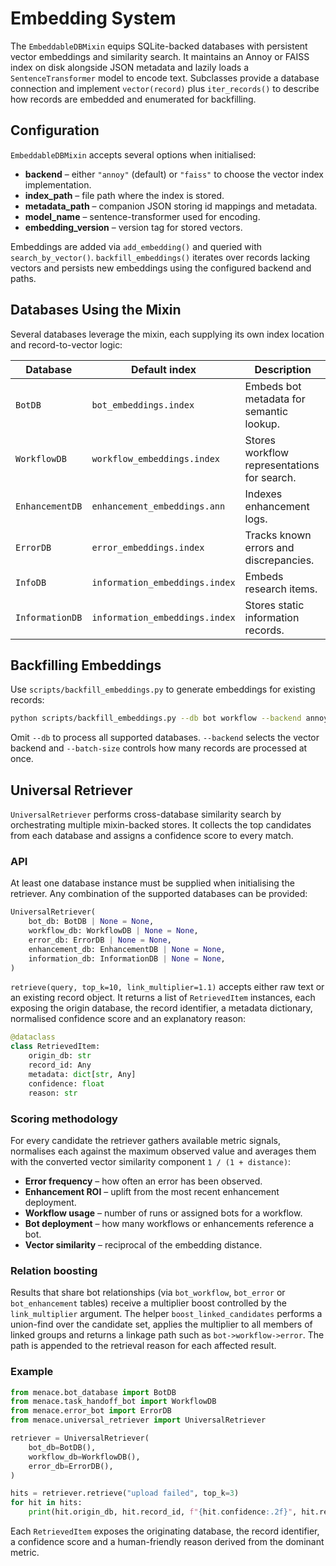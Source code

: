 # Embedding System

The `EmbeddableDBMixin` equips SQLite-backed databases with persistent vector
embeddings and similarity search. It maintains an Annoy or FAISS index on disk
alongside JSON metadata and lazily loads a `SentenceTransformer` model to
encode text. Subclasses provide a database connection and implement
`vector(record)` plus `iter_records()` to describe how records are embedded and
enumerated for backfilling.

## Configuration

`EmbeddableDBMixin` accepts several options when initialised:

- **backend** – either `"annoy"` (default) or `"faiss"` to choose the vector
  index implementation.
- **index_path** – file path where the index is stored.
- **metadata_path** – companion JSON storing id mappings and metadata.
- **model_name** – sentence-transformer used for encoding.
- **embedding_version** – version tag for stored vectors.

Embeddings are added via `add_embedding()` and queried with
`search_by_vector()`. `backfill_embeddings()` iterates over records lacking
vectors and persists new embeddings using the configured backend and paths.

## Databases Using the Mixin

Several databases leverage the mixin, each supplying its own index location and
record-to-vector logic:

| Database | Default index | Description |
| --- | --- | --- |
| `BotDB` | `bot_embeddings.index` | Embeds bot metadata for semantic lookup. |
| `WorkflowDB` | `workflow_embeddings.index` | Stores workflow representations for search. |
| `EnhancementDB` | `enhancement_embeddings.ann` | Indexes enhancement logs. |
| `ErrorDB` | `error_embeddings.index` | Tracks known errors and discrepancies. |
| `InfoDB` | `information_embeddings.index` | Embeds research items. |
| `InformationDB` | `information_embeddings.index` | Stores static information records. |

## Backfilling Embeddings

Use `scripts/backfill_embeddings.py` to generate embeddings for existing
records:

```bash
python scripts/backfill_embeddings.py --db bot workflow --backend annoy --batch-size 200
```

Omit `--db` to process all supported databases. `--backend` selects the vector
backend and `--batch-size` controls how many records are processed at once.

## Universal Retriever

`UniversalRetriever` performs cross-database similarity search by orchestrating
multiple mixin-backed stores. It collects the top candidates from each database
and assigns a confidence score to every match.

### API

At least one database instance must be supplied when initialising the
retriever.  Any combination of the supported databases can be provided:

```python
UniversalRetriever(
    bot_db: BotDB | None = None,
    workflow_db: WorkflowDB | None = None,
    error_db: ErrorDB | None = None,
    enhancement_db: EnhancementDB | None = None,
    information_db: InformationDB | None = None,
)
```

`retrieve(query, top_k=10, link_multiplier=1.1)` accepts either raw text or an
existing record object.  It returns a list of `RetrievedItem` instances, each
exposing the origin database, the record identifier, a metadata dictionary,
normalised confidence score and an explanatory reason:

```python
@dataclass
class RetrievedItem:
    origin_db: str
    record_id: Any
    metadata: dict[str, Any]
    confidence: float
    reason: str
```

### Scoring methodology

For every candidate the retriever gathers available metric signals, normalises
each against the maximum observed value and averages them with the converted
vector similarity component `1 / (1 + distance)`:

- **Error frequency** – how often an error has been observed.
- **Enhancement ROI** – uplift from the most recent enhancement deployment.
- **Workflow usage** – number of runs or assigned bots for a workflow.
- **Bot deployment** – how many workflows or enhancements reference a bot.
- **Vector similarity** – reciprocal of the embedding distance.

### Relation boosting

Results that share bot relationships (via `bot_workflow`, `bot_error` or
`bot_enhancement` tables) receive a multiplier boost controlled by the
`link_multiplier` argument.  The helper `boost_linked_candidates` performs a
union-find over the candidate set, applies the multiplier to all members of
linked groups and returns a linkage path such as `bot->workflow->error`.  The
path is appended to the retrieval reason for each affected result.

### Example

```python
from menace.bot_database import BotDB
from menace.task_handoff_bot import WorkflowDB
from menace.error_bot import ErrorDB
from menace.universal_retriever import UniversalRetriever

retriever = UniversalRetriever(
    bot_db=BotDB(),
    workflow_db=WorkflowDB(),
    error_db=ErrorDB(),
)

hits = retriever.retrieve("upload failed", top_k=3)
for hit in hits:
    print(hit.origin_db, hit.record_id, f"{hit.confidence:.2f}", hit.reason)
```

Each `RetrievedItem` exposes the originating database, the record identifier, a
confidence score and a human-friendly reason derived from the dominant metric.
